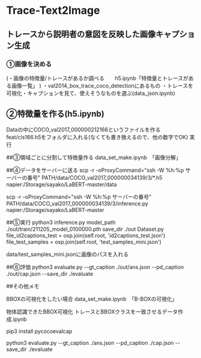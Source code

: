 # Trace-Text2Image
## トレースから説明者の意図を反映した画像キャプション生成

### ①画像を決める
(・画像の特徴量/トレースがあるか調べる　　h5.ipynb「特徴量とトレースがある画像一覧」 )
・val2014_box_trace_coco_detectionにあるもの
・トレースを可視化・キャプションを見て、使えそうなものを選ぶ(data_json.ipynb)

## ②特徴量を作る(h5.ipynb)
Dataの中にCOCO_val2017_000000212166というファイルを作る
feat/cls166.h5をフォルダに入れる(なくても書き換えるので、他の数字でOK)
実行

##③領域ごとに分割して特徴量作る
data_set_make.ipynb　「画像分解」

##④データをサーバーに送る
scp -r -oProxyCommand="ssh -W %h:%p サーバーの番号" PATH/data/COCO_val2017_000000034139/3/*.h5 napier:/Storage/sayako/LaBERT-master/data

scp -r -oProxyCommand="ssh -W %h:%p サーバーの番号" PATH/data/COCO_val2017_000000034139/3/inference.py napier:/Storage/sayako/LaBERT-master


##⑤実行
python3 inference.py   model_path ./out/train/211205_model_0100000.pth   save_dir ./out
Dataset.py
        file_id2captions_test = osp.join(self.root, 'id2captions_test.json')
        file_test_samples = osp.join(self.root, 'test_samples_mini.json')

data/test_samples_mini.jsonに画像のパスを入れる

##⑥評価
python3 evaluate.py   --gt_caption ./out/ans.json   --pd_caption ./out/cap.json   --save_dir ./evaluate

##その他メモ

BBOXの可視化をしたい場合
data_set_make.ipynb　「B-BOXの可視化」

物体認識できたBBOX可視化
トレースとBBOXクラスを一致させるデータ作成.ipynb

pip3 install pycocoevalcap

python3 evaluate.py   --gt_caption ./ans.json   --pd_caption ./cap.json   --save_dir ./evaluate
